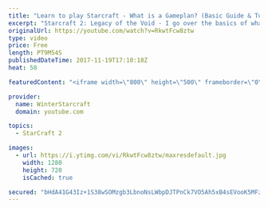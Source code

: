 ```yaml
---
title: "Learn to play Starcraft - What is a Gameplan? (Basic Guide & Tutorial)"
excerpt: "Starcraft 2: Legacy of the Void - I go over the basics of what a gameplan in starcraft 2 is and how to put one together.  Note this is not a guide on WHAT gameplan you should be using as each race!"
originalUrl: https://youtube.com/watch?v=RkwtFcw8ztw
type: video
price: Free
length: PT9M54S
publishedDateTime: 2017-11-19T17:10:18Z
heat: 50

featuredContent: "<iframe width=\"800\" height=\"500\" frameborder=\"0\" src=\"https://www.youtube.com/embed/RkwtFcw8ztw\" allow=\"accelerometer; autoplay; encrypted-media; gyroscope; picture-in-picture\" allowfullscreen></iframe>"

provider:
  name: WinterStarcraft
  domain: youtube.com

topics:
  - StarCraft 2

images:
  - url: https://i.ytimg.com/vi/RkwtFcw8ztw/maxresdefault.jpg
    width: 1280
    height: 720
    isCached: true

secured: "bHdA41G43Iz+1S38wSOMzgb3LbnoNsLWbpDJTPnCk7VO5Ah5xB4sEVooK5MFz04p2JYR/fIAIUDls2B7yZbPEWimFc/km3VcQZUczW11DbfbjBRiRpgTKnTTooM8+8cpK+YNYRUXejAlHF2FqKLxaw9h5d6LxPlFtEyYZ9GcjWNXmdS1AE+5LyzykCa0Smpxel9BNa2MMRLkBS1BlNy0PSVbD0E/ECSmkVt8rjC9zY67Q6d35qdNd+ilZzg9U2sZ+jLVf5taT++J5JtZXtCK0nr23Y7f7TUF801/dYyxw1HVP3cFqW5N4rZn9dmHulojCpd1DioBUYfg6oVlc4toDjxAqn1PdsnvOxzT3OVCoedQ8Y+qMTlDCCkys6Xw79f91BqEGbbLPnFDXhwAhOJpLvP/71beR+KNALqcL7DN0Bg=;rLQam/Xpg8A9KjYa3sMQSQ=="
---
```


